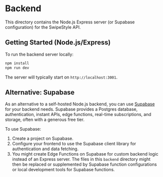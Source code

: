 # Backend

This directory contains the Node.js Express server (or Supabase configuration) for the SwipeStyle API.

## Getting Started (Node.js/Express)

To run the backend server locally:

```bash
npm install
npm run dev
```

The server will typically start on `http://localhost:3001`.

## Alternative: Supabase

As an alternative to a self-hosted Node.js backend, you can use [Supabase](https://supabase.io) for your backend needs. Supabase provides a Postgres database, authentication, instant APIs, edge functions, real-time subscriptions, and storage, often with a generous free tier.

To use Supabase:
1. Create a project on Supabase.
2. Configure your frontend to use the Supabase client library for authentication and data fetching.
3. You might create Edge Functions on Supabase for custom backend logic instead of an Express server.
   The files in this `backend` directory might then be replaced or supplemented by Supabase function configurations or local development tools for Supabase functions. 